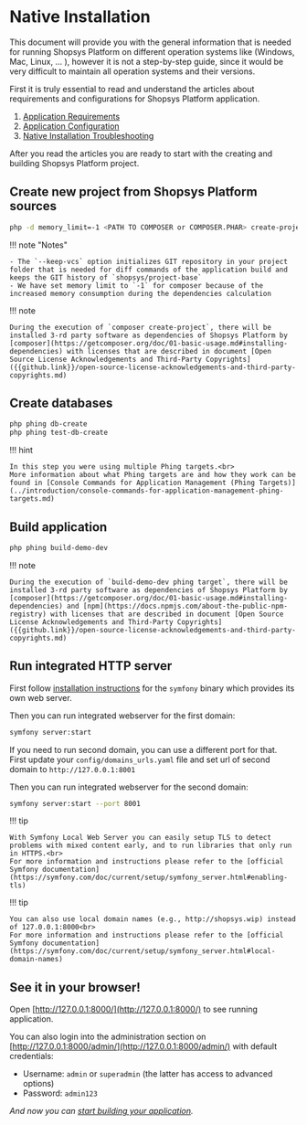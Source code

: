 # Native Installation

This document will provide you with the general information that is needed for running Shopsys Platform on different operation systems like (Windows, Mac, Linux, ... ), however it is not a step-by-step guide, since it would be very difficult to maintain all operation systems and their versions.

First it is truly essential to read and understand the articles about requirements and configurations for Shopsys Platform application.

1. [Application Requirements](application-requirements.md)
1. [Application Configuration](application-configuration.md)
1. [Native Installation Troubleshooting](native-installation-troubleshooting.md)

After you read the articles you are ready to start with the creating and building Shopsys Platform project.

## Create new project from Shopsys Platform sources

```sh
php -d memory_limit=-1 <PATH TO COMPOSER or COMPOSER.PHAR> create-project shopsys/project-base --keep-vcs
```

!!! note "Notes"

    - The `--keep-vcs` option initializes GIT repository in your project folder that is needed for diff commands of the application build and keeps the GIT history of `shopsys/project-base`
    - We have set memory limit to `-1` for composer because of the increased memory consumption during the dependencies calculation

!!! note

    During the execution of `composer create-project`, there will be installed 3-rd party software as dependencies of Shopsys Platform by [composer](https://getcomposer.org/doc/01-basic-usage.md#installing-dependencies) with licenses that are described in document [Open Source License Acknowledgements and Third-Party Copyrights]({{github.link}}/open-source-license-acknowledgements-and-third-party-copyrights.md)

## Create databases

```sh
php phing db-create
php phing test-db-create
```

!!! hint

    In this step you were using multiple Phing targets.<br>
    More information about what Phing targets are and how they work can be found in [Console Commands for Application Management (Phing Targets)](../introduction/console-commands-for-application-management-phing-targets.md)

## Build application

```sh
php phing build-demo-dev
```

!!! note

    During the execution of `build-demo-dev phing target`, there will be installed 3-rd party software as dependencies of Shopsys Platform by [composer](https://getcomposer.org/doc/01-basic-usage.md#installing-dependencies) and [npm](https://docs.npmjs.com/about-the-public-npm-registry) with licenses that are described in document [Open Source License Acknowledgements and Third-Party Copyrights]({{github.link}}/open-source-license-acknowledgements-and-third-party-copyrights.md)

## Run integrated HTTP server

First follow [installation instructions](https://symfony.com/doc/current/setup/symfony_server.html#installation) for the `symfony` binary which provides its own web server.

Then you can run integrated webserver for the first domain:

```bash
symfony server:start
```

If you need to run second domain, you can use a different port for that.  
First update your `config/domains_urls.yaml` file and set url of second domain to `http://127.0.0.1:8001`

Then you can run integrated webserver for the second domain:

```bash
symfony server:start --port 8001
```

!!! tip

    With Symfony Local Web Server you can easily setup TLS to detect problems with mixed content early, and to run libraries that only run in HTTPS.<br>
    For more information and instructions please refer to the [official Symfony documentation](https://symfony.com/doc/current/setup/symfony_server.html#enabling-tls)

!!! tip

    You can also use local domain names (e.g., http://shopsys.wip) instead of 127.0.0.1:8000<br>
    For more information and instructions please refer to the [official Symfony documentation](https://symfony.com/doc/current/setup/symfony_server.html#local-domain-names)

## See it in your browser!

Open [http://127.0.0.1:8000/](http://127.0.0.1:8000/) to see running application.

You can also login into the administration section on [http://127.0.0.1:8000/admin/](http://127.0.0.1:8000/admin/) with default credentials:

-   Username: `admin` or `superadmin` (the latter has access to advanced options)
-   Password: `admin123`

_And now you can [start building your application](../introduction/start-building-your-application.md)._

